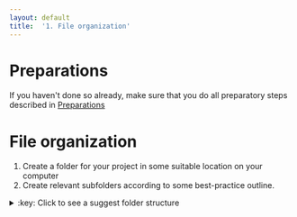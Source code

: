 ```yaml
---
layout: default
title:  '1. File organization'
---
```


# <a name="begin"></a> Preparations

If you haven't done so already, make sure that you do all preparatory steps described in [Preparations](https://github.com/nicjar/DM_WS/blob/master/preparations.md)
<br />

# File organization
1. Create a folder for your project in some suitable location on your computer
2. Create relevant subfolders according to some best-practice outline.
<details>
<summary>:key: Click to see a suggest folder structure</summary>
```
my_project
|─ bin
|- doc
|- data
|  |- raw
|  |- clean
|     |- 2016-11-16
|- results
|- src

```
</details>  
<br />
